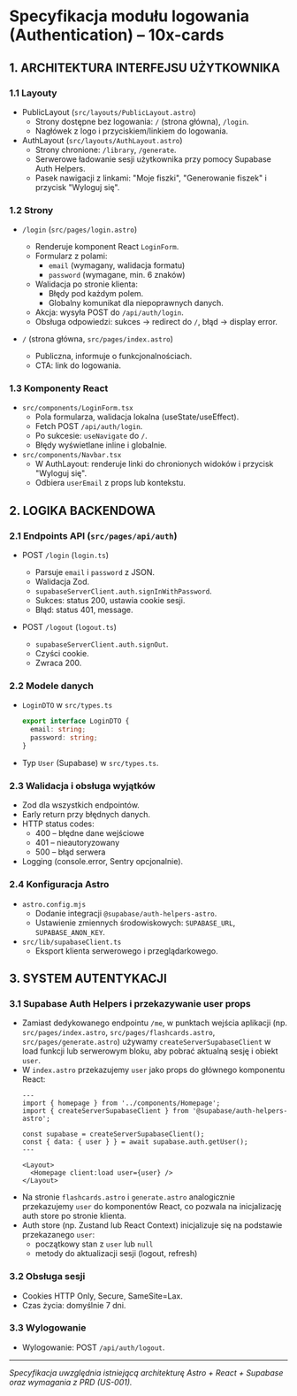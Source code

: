 # Specyfikacja modułu logowania (Authentication) – 10x-cards

## 1. ARCHITEKTURA INTERFEJSU UŻYTKOWNIKA

### 1.1 Layouty
- PublicLayout (`src/layouts/PublicLayout.astro`)
  - Strony dostępne bez logowania: `/` (strona główna), `/login`.
  - Nagłówek z logo i przyciskiem/linkiem do logowania.
- AuthLayout (`src/layouts/AuthLayout.astro`)
  - Strony chronione: `/library`, `/generate`.
  - Serwerowe ładowanie sesji użytkownika przy pomocy Supabase Auth Helpers.
  - Pasek nawigacji z linkami: "Moje fiszki", "Generowanie fiszek" i przycisk "Wyloguj się".

### 1.2 Strony
- `/login` (`src/pages/login.astro`)
  - Renderuje komponent React `LoginForm`.
  - Formularz z polami:
    - `email` (wymagany, walidacja formatu)
    - `password` (wymagane, min. 6 znaków)
  - Walidacja po stronie klienta:
    - Błędy pod każdym polem.
    - Globalny komunikat dla niepoprawnych danych.
  - Akcja: wysyła POST do `/api/auth/login`.
  - Obsługa odpowiedzi: sukces → redirect do `/`, błąd → display error.

- `/` (strona główna, `src/pages/index.astro`)
  - Publiczna, informuje o funkcjonalnościach.
  - CTA: link do logowania.

### 1.3 Komponenty React
- `src/components/LoginForm.tsx`
  - Pola formularza, walidacja lokalna (useState/useEffect).
  - Fetch POST `/api/auth/login`.
  - Po sukcesie: `useNavigate` do `/`.
  - Błędy wyświetlane inline i globalnie.
- `src/components/Navbar.tsx`
  - W AuthLayout: renderuje linki do chronionych widoków i przycisk "Wyloguj się".
  - Odbiera `userEmail` z props lub kontekstu.

## 2. LOGIKA BACKENDOWA

### 2.1 Endpoints API (`src/pages/api/auth`)
- POST `/login` (`login.ts`)
  - Parsuje `email` i `password` z JSON.
  - Walidacja Zod.
  - `supabaseServerClient.auth.signInWithPassword`.
  - Sukces: status 200, ustawia cookie sesji.
  - Błąd: status 401, message.

- POST `/logout` (`logout.ts`)
  - `supabaseServerClient.auth.signOut`.
  - Czyści cookie.
  - Zwraca 200.

### 2.2 Modele danych
- `LoginDTO` w `src/types.ts`
  ```ts
  export interface LoginDTO {
    email: string;
    password: string;
  }
  ```
- Typ `User` (Supabase) w `src/types.ts`.

### 2.3 Walidacja i obsługa wyjątków
- Zod dla wszystkich endpointów.
- Early return przy błędnych danych.
- HTTP status codes:
  - 400 – błędne dane wejściowe
  - 401 – nieautoryzowany
  - 500 – błąd serwera
- Logging (console.error, Sentry opcjonalnie).

### 2.4 Konfiguracja Astro
- `astro.config.mjs`
  - Dodanie integracji `@supabase/auth-helpers-astro`.
  - Ustawienie zmiennych środowiskowych: `SUPABASE_URL`, `SUPABASE_ANON_KEY`.
- `src/lib/supabaseClient.ts`
  - Eksport klienta serwerowego i przeglądarkowego.

## 3. SYSTEM AUTENTYKACJI

### 3.1 Supabase Auth Helpers i przekazywanie user props
- Zamiast dedykowanego endpointu `/me`, w punktach wejścia aplikacji (np. `src/pages/index.astro`, `src/pages/flashcards.astro`, `src/pages/generate.astro`) używamy `createServerSupabaseClient` w load funkcji lub serwerowym bloku, aby pobrać aktualną sesję i obiekt `user`.
- W `index.astro` przekazujemy `user` jako props do głównego komponentu React:
  ```astro
  ---
  import { homepage } from '../components/Homepage';
  import { createServerSupabaseClient } from '@supabase/auth-helpers-astro';

  const supabase = createServerSupabaseClient();
  const { data: { user } } = await supabase.auth.getUser();
  ---

  <Layout>
    <Homepage client:load user={user} />
  </Layout>
  ```
- Na stronie `flashcards.astro` i `generate.astro` analogicznie przekazujemy `user` do komponentów React, co pozwala na inicjalizację auth store po stronie klienta.
- Auth store (np. Zustand lub React Context) inicjalizuje się na podstawie przekazanego `user`:
  - początkowy stan z `user` lub `null`
  - metody do aktualizacji sesji (logout, refresh)

### 3.2 Obsługa sesji
- Cookies HTTP Only, Secure, SameSite=Lax.
- Czas życia: domyślnie 7 dni.

### 3.3 Wylogowanie
- Wylogowanie: POST `/api/auth/logout`.

---

*Specyfikacja uwzględnia istniejącą architekturę Astro + React + Supabase oraz wymagania z PRD (US-001).* 
